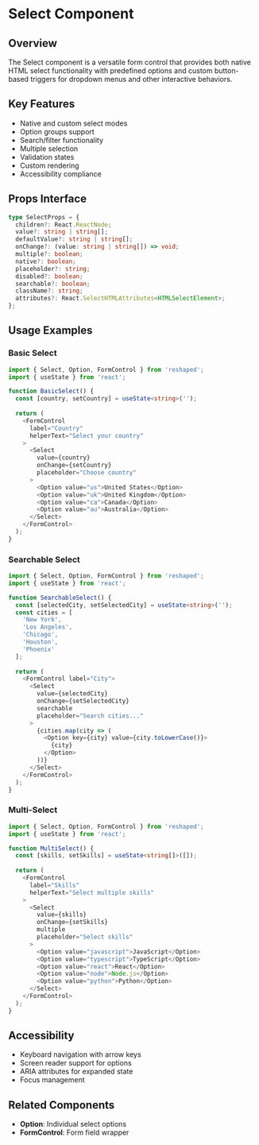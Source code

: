 # Select Component

## Overview
The Select component is a versatile form control that provides both native HTML select functionality with predefined options and custom button-based triggers for dropdown menus and other interactive behaviors.

## Key Features
- Native and custom select modes
- Option groups support
- Search/filter functionality
- Multiple selection
- Validation states
- Custom rendering
- Accessibility compliance

## Props Interface
```typescript
type SelectProps = {
  children?: React.ReactNode;
  value?: string | string[];
  defaultValue?: string | string[];
  onChange?: (value: string | string[]) => void;
  multiple?: boolean;
  native?: boolean;
  placeholder?: string;
  disabled?: boolean;
  searchable?: boolean;
  className?: string;
  attributes?: React.SelectHTMLAttributes<HTMLSelectElement>;
};
```

## Usage Examples

### Basic Select
```typescript
import { Select, Option, FormControl } from 'reshaped';
import { useState } from 'react';

function BasicSelect() {
  const [country, setCountry] = useState<string>('');
  
  return (
    <FormControl
      label="Country"
      helperText="Select your country"
    >
      <Select
        value={country}
        onChange={setCountry}
        placeholder="Choose country"
      >
        <Option value="us">United States</Option>
        <Option value="uk">United Kingdom</Option>
        <Option value="ca">Canada</Option>
        <Option value="au">Australia</Option>
      </Select>
    </FormControl>
  );
}
```

### Searchable Select
```typescript
import { Select, Option, FormControl } from 'reshaped';
import { useState } from 'react';

function SearchableSelect() {
  const [selectedCity, setSelectedCity] = useState<string>('');
  const cities = [
    'New York',
    'Los Angeles', 
    'Chicago',
    'Houston',
    'Phoenix'
  ];
  
  return (
    <FormControl label="City">
      <Select
        value={selectedCity}
        onChange={setSelectedCity}
        searchable
        placeholder="Search cities..."
      >
        {cities.map(city => (
          <Option key={city} value={city.toLowerCase()}>
            {city}
          </Option>
        ))}
      </Select>
    </FormControl>
  );
}
```

### Multi-Select
```typescript
import { Select, Option, FormControl } from 'reshaped';
import { useState } from 'react';

function MultiSelect() {
  const [skills, setSkills] = useState<string[]>([]);
  
  return (
    <FormControl
      label="Skills"
      helperText="Select multiple skills"
    >
      <Select
        value={skills}
        onChange={setSkills}
        multiple
        placeholder="Select skills"
      >
        <Option value="javascript">JavaScript</Option>
        <Option value="typescript">TypeScript</Option>
        <Option value="react">React</Option>
        <Option value="node">Node.js</Option>
        <Option value="python">Python</Option>
      </Select>
    </FormControl>
  );
}
```

## Accessibility
- Keyboard navigation with arrow keys
- Screen reader support for options
- ARIA attributes for expanded state
- Focus management

## Related Components
- **Option**: Individual select options
- **FormControl**: Form field wrapper